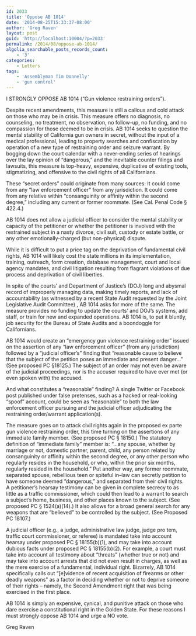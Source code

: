 ```yaml
---
id: 2033
title: 'Oppose AB 1014'
date: '2014-08-25T15:33:37-08:00'
author: 'Greg Raven'
layout: post
guid: 'http://localhost:10004/?p=2033'
permalink: /2014/08/oppose-ab-1014/
algolia_searchable_posts_records_count:
    - '3'
categories:
    - Letters
tags:
    - 'Assemblyman Tim Donnelly'
    - 'gun control'
---
```


I STRONGLY OPPOSE AB 1014 (“Gun violence restraining orders”).

Despite recent amendments, this measure is still a callous and cold attack on those who may be in crisis. This measure offers no diagnosis, no counseling, no treatment, no observation, no follow-up, no funding, and no compassion for those deemed to be in crisis. AB 1014 seeks to question the mental stability of California gun owners in secret, without the input of a medical professional, leading to property searches and confiscation by operation of a new type of restraining order and seizure warrant. By bogging down the court calendar with a never-ending series of hearings over the lay opinion of “dangerous,” and the inevitable counter filings and lawsuits, this measure is top-heavy, expensive, duplicative of existing tools, stigmatizing, and offensive to the civil rights of all Californians.

These “secret orders” could originate from many sources: It could come from any “law enforcement officer” from any jurisdiction. It could come from any relative within “consanguinity or affinity within the second degree,” including any current or former roommate. (See Cal. Penal Code § 422.4.)

AB 1014 does not allow a judicial officer to consider the mental stability or capacity of the petitioner or whether the petitioner is involved with the restrained subject in a nasty divorce, civil suit, custody or estate battle, or any other emotionally-charged (but non-physical) dispute.

While it is difficult to put a price tag on the deprivation of fundamental civil rights, AB 1014 will likely cost the state millions in its implementation, training, outreach, form creation, database management, court and local agency mandates, and civil litigation resulting from flagrant violations of due process and deprivation of civil liberties.  
   
In spite of the courts’ and Department of Justice’s (DOJ) long and abysmal record of improperly managing data, making timely reports, and lack of accountability (as witnessed by a recent State Audit requested by the Joint Legislative Audit Committee) , AB 1014 asks for more of the same. The measure provides no funding to update the courts’ and DOJ’s systems, add staff, or train for new and expanded operations. AB 1014 is, to put it bluntly, job security for the Bureau of State Audits and a boondoggle for Californians.

AB 1014 would create an “emergency gun violence restraining order” issued on the assertion of any “law enforcement officer” (from any jurisdiction) followed by a “judicial officer’s” finding that “reasonable cause to believe that the subject of the petition poses an immediate and present danger…” (See proposed PC §18125.) The subject of an order may not even be aware of the judicial proceedings, nor is the accuser required to have ever met (or even spoken with) the accused.

And what constitutes a “reasonable” finding? A single Twitter or Facebook post published under false pretenses, such as a hacked or real-looking “spoof” account, could be seen as “reasonable” to both the law enforcement officer pursuing and the judicial officer adjudicating the restraining order/warrant application(s).

The measure goes on to attack civil rights again in the proposed ex parte gun violence restraining order, this time turning on the assertions of any immediate family member. (See proposed PC § 18150.) The statutory definition of “immediate family” member is: “…any spouse, whether by marriage or not, domestic partner, parent, child, any person related by consanguinity or affinity within the second degree, or any other person who regularly resides in the household, or who, within the prior six months, regularly resided in the household.” Put another way, any former roommate, separated spouse, rebellious teen or spiteful in–law can secretly petition to have someone deemed “dangerous,” and separated from their civil rights.  
A petitioner’s hearsay testimony can be given in complete secrecy to as little as a traffic commissioner, which could then lead to a warrant to search a subject’s home, business, and other places known to the subject. (See proposed PC § 1524(a)(14).) It also allows for a broad general search for any weapons that are “believed” to be controlled by the subject. (See Proposed PC 18107.)

A judicial officer (e.g., a judge, administrative law judge, judge pro tem, traffic court commissioner, or referee) is mandated take into account hearsay under proposed PC § 18155(b)(1), and may take into account dubious facts under proposed PC § 18155(b)(2). For example, a court must take into account all testimony about “threats” (whether true or not) and may take into account arrests that did not even result in charges, as well as the mere exercise of a fundamental, individual right. Bizarrely, AB 1014 specifically calls out “\[e\]vidence of recent acquisition of firearms or other deadly weapons” as a factor in deciding whether or not to deprive someone of their rights – namely, the Second Amendment right that was being exercised in the first place.

AB 1014 is simply an expensive, cynical, and punitive attack on those who dare exercise a constitutional right in the Golden State. For these reasons I must strongly oppose AB 1014 and urge a NO vote.

Greg Raven